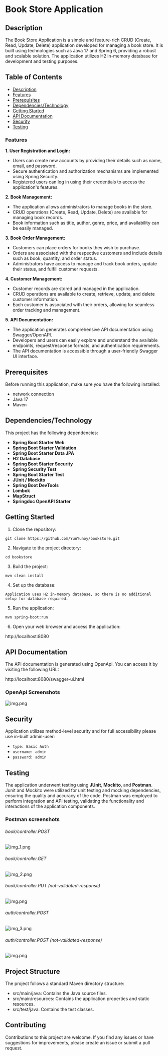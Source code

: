 # Book Store Application

## Description

The Book Store Application is a simple and feature-rich CRUD (Create, Read, Update, Delete) 
application developed for managing a book store. It is built using technologies such as Java 17 
and Spring 6, providing a robust and scalable solution. The application utilizes H2 in-memory 
database for development and testing purposes.

## Table of Contents
- [Description](#description)
- [Features](#features)
- [Prerequisites](#prerequisites)
- [Dependencies/Technology](#dependencies/technology)
- [Getting Started](#getting-started)
- [API Documentation](#api-documentation)
- [Security](#security)
- [Testing](#testing)


### Features

**1. User Registration and Login:**

- Users can create new accounts by providing their details such as name, email, and password.
- Secure authentication and authorization mechanisms are implemented using Spring Security.
- Registered users can log in using their credentials to access the application's features.

**2. Book Management:**

- The application allows administrators to manage books in the store.
- CRUD operations (Create, Read, Update, Delete) are available for managing book records.
- Book information such as title, author, genre, price, and availability can be easily managed.

**3. Book Order Management:**

- Customers can place orders for books they wish to purchase.
- Orders are associated with the respective customers and include details such as book, quantity, and order status.
- Administrators have access to manage and track book orders, update their status, and fulfill customer requests.

**4. Customer Management:**

- Customer records are stored and managed in the application.
- CRUD operations are available to create, retrieve, update, and delete customer information.
- Each customer is associated with their orders, allowing for seamless order tracking and management.

**5. API Documentation:**

- The application generates comprehensive API documentation using Swagger/OpenAPI.
- Developers and users can easily explore and understand the available endpoints, request/response formats, and authentication requirements.
- The API documentation is accessible through a user-friendly Swagger UI interface.

## Prerequisites

Before running this application, make sure you have the following installed:

- network connection
- Java 17
- Maven

## Dependencies/Technology

This project has the following dependencies:

- **Spring Boot Starter Web**
- **Spring Boot Starter Validation**
- **Spring Boot Starter Data JPA**
- **H2 Database**
- **Spring Boot Starter Security**
- **Spring Security Test**
- **Spring Boot Starter Test**
- **JUnit / Mockito**
- **Spring Boot DevTools**
- **Lombok**
- **MapStruct**
- **Springdoc OpenAPI Starter**

## Getting Started

1. Clone the repository:

`git clone https://github.com/YunYunoy/bookstore.git`

2. Navigate to the project directory:

`cd bookstore`

3. Build the project:

`mvn clean install`

4. Set up the database:

`Application uses H2 in-memory database, so there is no additional setup for database required.`

5. Run the application:

`mvn spring-boot:run`

6. Open your web browser and access the application:

http://localhost:8080


## API Documentation

The API documentation is generated using OpenApi. You can access it by visiting the following URL:

http://localhost:8080/swagger-ui.html

### OpenApi Screenshots

![img.png](img/img.png)

## Security 

Application utilizes method-level security and for full accessibility please use in-built admin-user:

- `type: Basic Auth`
- `username: admin`
- `password: admin`

## Testing

The application underwent testing using **JUnit**, **Mockito**, and **Postman**.
Junit and Mockito were utilized for unit testing and mocking 
dependencies, ensuring the quality and accuracy of the code.
Postman was employed to perform integration and API testing, 
validating the functionality and interactions of the application 
components.

### Postman screenshots

###### book/controller.POST
![img_1.png](img/img_1.png)

###### book/controller.GET
![img_2.png](img/img_2.png)

###### book/controller.PUT (not-validated-response)
![img.png](img/img_4.png)

###### auth/controller.POST
![img_3.png](img/img_3.png)

###### auth/controller.POST (not-validated-response)
![img.png](img/img_5.png)




## Project Structure

The project follows a standard Maven directory structure:

- src/main/java: Contains the Java source files.
- src/main/resources: Contains the application properties and static resources.
- src/test/java: Contains the test classes.

## Contributing

Contributions to this project are welcome. If you find any issues or have suggestions for improvements, please create an issue or submit a pull request.

